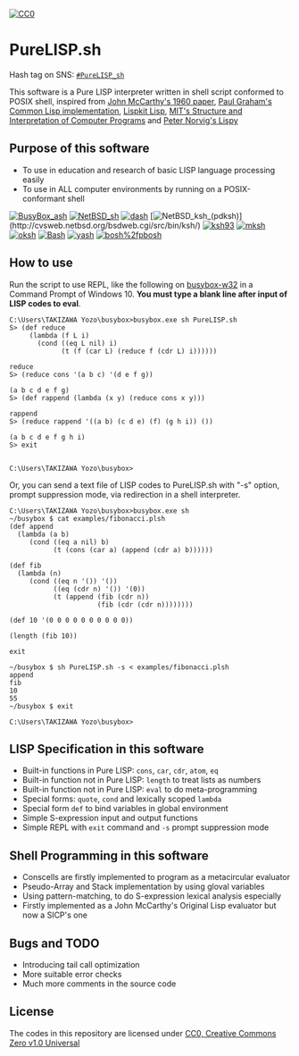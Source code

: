 [![CC0](http://i.creativecommons.org/p/zero/1.0/88x31.png "CC0")](http://creativecommons.org/publicdomain/zero/1.0/)

# PureLISP.sh

Hash tag on SNS: [`#PureLISP_sh`](https://twitter.com/hashtag/PureLISP_sh)

This software is a Pure LISP interpreter written in shell script conformed to POSIX shell,
inspired from
[John McCarthy's 1960 paper](http://www-formal.stanford.edu/jmc/recursive/recursive.html),
[Paul Graham's Common Lisp implementation](http://paulgraham.com/lispcode.html),
[Lispkit Lisp](https://github.com/hanshuebner/secd/tree/master/lispkit),
[MIT's Structure and Interpretation of Computer Programs](https://mitpress.mit.edu/sites/default/files/sicp/index.html)
and [Peter Norvig's Lispy](https://norvig.com/lispy.html)

## Purpose of this software

* To use in education and research of basic LISP language processing easily
* To use in ALL computer environments by running on a POSIX-conformant shell

[![BusyBox_ash](https://img.shields.io/badge/BusyBox_ash-1.33.0-brightgreen)](https://www.busybox.net/)
[![NetBSD_sh](https://img.shields.io/badge/NetBSD_sh-20181212-brightgreen)](http://cvsweb.netbsd.org/bsdweb.cgi/src/bin/sh/)
[![dash](https://img.shields.io/badge/dash-0.5.10.2-brightgreen)](http://gondor.apana.org.au/~herbert/dash/)
[![NetBSD_ksh_(pdksh)](https://img.shields.io/badge/NetBSD_ksh_(pdksh)-v5.2.14_(not_supported)-red)](http://cvsweb.netbsd.org/bsdweb.cgi/src/bin/ksh/)
[![ksh93](https://img.shields.io/badge/ksh93-93u+-brightgreen)](http://kornshell.org/)
[![mksh](https://img.shields.io/badge/mksh-R59b-brightgreen)](http://www.mirbsd.org/mksh.htm)
[![oksh](https://img.shields.io/badge/oksh-6.7-brightgreen)](https://github.com/ibara/oksh)
[![Bash](https://img.shields.io/badge/Bash-5.0.3-brightgreen)](https://www.gnu.org/software/bash/)
[![yash](https://img.shields.io/badge/yash-2.48-brightgreen)](https://yash.osdn.jp/index.html.en)
[![bosh%2fpbosh](https://img.shields.io/badge/bosh%2fpbosh-2020%2f04%2f27-brightgreen)](http://schilytools.sourceforge.net/bosh.html)

## How to use

Run the script to use REPL, like the following on [busybox-w32](https://frippery.org/busybox/) in a Command Prompt of Windows 10.
**You must type a blank line after input of LISP codes to eval**.

```
C:\Users\TAKIZAWA Yozo\busybox>busybox.exe sh PureLISP.sh
S> (def reduce
     (lambda (f L i)
       (cond ((eq L nil) i)
             (t (f (car L) (reduce f (cdr L) i))))))

reduce
S> (reduce cons '(a b c) '(d e f g))

(a b c d e f g)
S> (def rappend (lambda (x y) (reduce cons x y)))

rappend
S> (reduce rappend '((a b) (c d e) (f) (g h i)) ())

(a b c d e f g h i)
S> exit


C:\Users\TAKIZAWA Yozo\busybox>
```

Or, you can send a text file of LISP codes to PureLISP.sh with "-s" option,
prompt suppression mode, via redirection in a shell interpreter.

```
C:\Users\TAKIZAWA Yozo\busybox>busybox.exe sh
~/busybox $ cat examples/fibonacci.plsh
(def append
  (lambda (a b)
     (cond ((eq a nil) b)
           (t (cons (car a) (append (cdr a) b))))))

(def fib
  (lambda (n)
     (cond ((eq n '()) '())
           ((eq (cdr n) '()) '(0))
           (t (append (fib (cdr n))
                      (fib (cdr (cdr n))))))))

(def 10 '(0 0 0 0 0 0 0 0 0 0))

(length (fib 10))

exit

~/busybox $ sh PureLISP.sh -s < examples/fibonacci.plsh
append
fib
10
55
~/busybox $ exit

C:\Users\TAKIZAWA Yozo\busybox>
```

## LISP Specification in this software

* Built-in functions in Pure LISP: `cons`, `car`, `cdr`, `atom`, `eq`
* Built-in function not in Pure LISP: `length` to treat lists as numbers
* Built-in function not in Pure LISP: `eval` to do meta-programming
* Special forms: `quote`, `cond` and lexically scoped `lambda`
* Special form `def` to bind variables in global environment
* Simple S-expression input and output functions
* Simple REPL with `exit` command and `-s` prompt suppression mode

## Shell Programming in this software

* Conscells are firstly implemented to program as a metacircular evaluator
* Pseudo-Array and Stack implementation by using gloval variables
* Using pattern-matching, to do S-expression lexical analysis especially
* Firstly implemented as a John McCarthy's Original Lisp evaluator but now a SICP's one

## Bugs and TODO

* Introducing tail call optimization
* More suitable error checks
* Much more comments in the source code

## License

The codes in this repository are licensed under [CC0, Creative Commons Zero v1.0 Universal](https://creativecommons.org/publicdomain/zero/1.0/)
